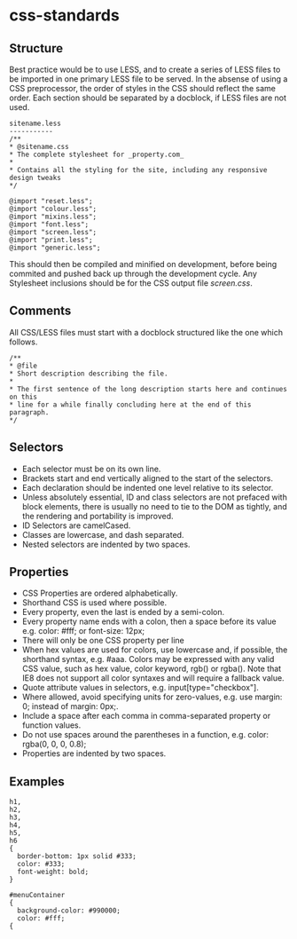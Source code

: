 css-standards
=============

Structure
---------
Best practice would be to use LESS, and to create a series of LESS files to be imported in one primary LESS file to be served.
In the absense of using a CSS preprocessor, the order of styles in the CSS should reflect the same order. Each section should be separated by a docblock, if LESS files are not used.

    sitename.less
    -----------
    /**
    * @sitename.css
    * The complete stylesheet for _property.com_
    *
    * Contains all the styling for the site, including any responsive design tweaks
    */
    
    @import "reset.less";
    @import "colour.less";
    @import "mixins.less";
    @import "font.less";
    @import "screen.less";
    @import "print.less";
    @import "generic.less";

This should then be compiled and minified on development, before being commited and pushed back up through the development cycle. Any Stylesheet inclusions should be for the CSS output file _screen.css_.

Comments
--------
All CSS/LESS files must start with a docblock structured like the one which follows.

    /**
    * @file
    * Short description describing the file.
    *
    * The first sentence of the long description starts here and continues on this
    * line for a while finally concluding here at the end of this paragraph.
    */

Selectors
---------
* Each selector must be on its own line.
* Brackets start and end vertically aligned to the start of the selectors.
* Each declaration should be indented one level relative to its selector.
* Unless absolutely essential, ID and class selectors are not prefaced with block elements, there is usually no need to tie to the DOM as tightly, and the rendering and portability is improved.
* ID Selectors are camelCased.
* Classes are lowercase, and dash separated.
* Nested selectors are indented by two spaces.

Properties
----------
* CSS Properties are ordered alphabetically.
* Shorthand CSS is used where possible.
* Every property, even the last is ended by a semi-colon.
* Every property name ends with a colon, then a space before its value e.g. color: #fff; or font-size: 12px;
* There will only be one CSS property per line
* When hex values are used for colors, use lowercase and, if possible, the shorthand syntax, e.g. #aaa. Colors may be expressed with any valid CSS value, such as hex value, color keyword, rgb() or rgba(). Note that IE8 does not support all color syntaxes and will require a fallback value.
* Quote attribute values in selectors, e.g. input[type="checkbox"].
* Where allowed, avoid specifying units for zero-values, e.g. use margin: 0; instead of margin: 0px;.
* Include a space after each comma in comma-separated property or function values.
* Do not use spaces around the parentheses in a function, e.g. color: rgba(0, 0, 0, 0.8);
* Properties are indented by two spaces.

Examples
--------
    h1,
    h2,
    h3,
    h4,
    h5,
    h6
    {
      border-bottom: 1px solid #333;
      color: #333;
      font-weight: bold;
    }
    
    #menuContainer
    {
      background-color: #990000;
      color: #fff;
    {
